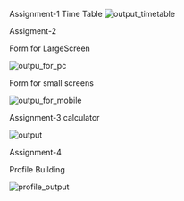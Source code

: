 Assignment-1
Time Table
![output_timetable](https://github.com/user-attachments/assets/8cd1eb80-0e9b-4d4b-a88c-6af5f9751419)

Assigment-2


Form  for LargeScreen


![outpu_for_pc](https://github.com/user-attachments/assets/a700750e-4fcc-4eb4-a4fa-6ba6163339e6)

Form for small screens

![outpu_for_mobile](https://github.com/user-attachments/assets/f244495b-ec64-4cb1-a5c4-ff498504a5ef)


Assignment-3
calculator


![output](https://github.com/user-attachments/assets/a39d6ad3-8a83-4990-8c3b-d1b18de902c8)


Assignment-4

Profile Building

![profile_output](https://github.com/user-attachments/assets/238f05f3-9fd8-4a99-9e74-0052f0a2af13)




